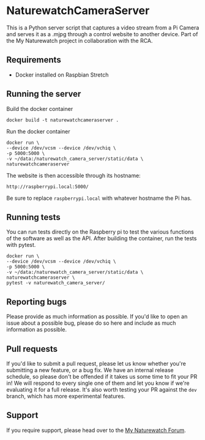 # NaturewatchCameraServer

This is a Python server script that captures a video stream from a Pi Camera and serves it as a .mjpg through a control website to another device. Part of the My Naturewatch project in collaboration with the RCA.

## Requirements

- Docker installed on Raspbian Stretch

## Running the server

Build the docker container

    docker build -t naturewatchcameraserver .
    
    
Run the docker container

    docker run \
    --device /dev/vcsm --device /dev/vchiq \
    -p 5000:5000 \
    -v ~/data:/naturewatch_camera_server/static/data \
    naturewatchcameraserver

The website is then accessible through its hostname:

	http://raspberrypi.local:5000/
	
Be sure to replace `raspberrypi.local` with whatever hostname the Pi has.

## Running tests

You can run tests directly on the Raspberry pi to test the various functions of the
software as well as the API. After building the container, run the tests with pytest.

    docker run \
    --device /dev/vcsm --device /dev/vchiq \
    -p 5000:5000 \
    -v ~/data:/naturewatch_camera_server/static/data \
    naturewatchcameraserver \
    pytest -v naturewatch_camera_server/

## Reporting bugs

Please provide as much information as possible. If you'd like to open an issue about a 
possible bug, please do so here and include as much information as possible. 

## Pull requests

If you'd like to submit a pull request, please let us know whether you're submitting a
new feature, or a bug fix. We have an internal release schedule, so please don't be
offended if it takes us some time to fit your PR in! We will respond to every single 
one of them and let you know if we're evaluating it for a full release. It's also worth 
testing your PR against the `dev` branch, which has more experimental features.

## Support

If you require support, please head over to the [My Naturewatch Forum](https://mynaturewatch.net/forum).

